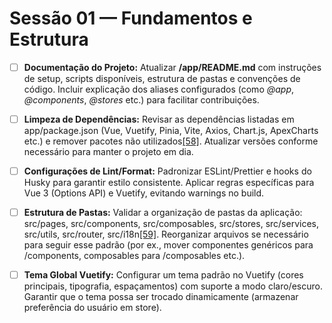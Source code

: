 # Sessão 01 — Fundamentos e Estrutura

* [ ] **Documentação do Projeto:** Atualizar **/app/README.md** com instruções de setup, scripts disponíveis, estrutura de pastas e convenções de código. Incluir explicação dos aliases configurados (como *@app*, *@components*, *@stores* etc.) para facilitar contribuições.

* [ ] **Limpeza de Dependências:** Revisar as dependências listadas em app/package.json (Vue, Vuetify, Pinia, Vite, Axios, Chart.js, ApexCharts etc.) e remover pacotes não utilizados[\[58\]](https://github.com/tiagohaasouza/hero-alpha/blob/85e28bcc6b12e118f300d17cfad3d2c37f2760ab/app/ROADMAP.md#L7-L15). Atualizar versões conforme necessário para manter o projeto em dia.

* [ ] **Configurações de Lint/Format:** Padronizar ESLint/Prettier e hooks do Husky para garantir estilo consistente. Aplicar regras específicas para Vue 3 (Options API) e Vuetify, evitando warnings no build.

* [ ] **Estrutura de Pastas:** Validar a organização de pastas da aplicação: src/pages, src/components, src/composables, src/stores, src/services, src/utils, src/router, src/i18n[\[59\]](https://github.com/tiagohaasouza/hero-alpha/blob/85e28bcc6b12e118f300d17cfad3d2c37f2760ab/app/ROADMAP.md#L11-L19). Reorganizar arquivos se necessário para seguir esse padrão (por ex., mover componentes genéricos para /components, composables para /composables etc.).

* [ ] **Tema Global Vuetify:** Configurar um tema padrão no Vuetify (cores principais, tipografia, espaçamentos) com suporte a modo claro/escuro. Garantir que o tema possa ser trocado dinamicamente (armazenar preferência do usuário em store).
